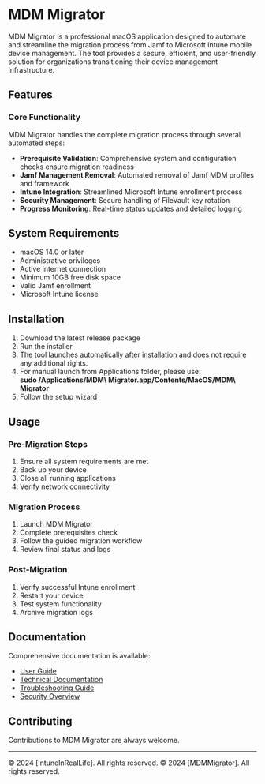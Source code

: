 # MDM Migrator

MDM Migrator is a professional macOS application designed to automate and streamline the migration process from Jamf to Microsoft Intune mobile device management. The tool provides a secure, efficient, and user-friendly solution for organizations transitioning their device management infrastructure.

## Features

### Core Functionality
MDM Migrator handles the complete migration process through several automated steps:

- **Prerequisite Validation**: Comprehensive system and configuration checks ensure migration readiness
- **Jamf Management Removal**: Automated removal of Jamf MDM profiles and framework
- **Intune Integration**: Streamlined Microsoft Intune enrollment process
- **Security Management**: Secure handling of FileVault key rotation
- **Progress Monitoring**: Real-time status updates and detailed logging

## System Requirements

- macOS 14.0 or later
- Administrative privileges
- Active internet connection
- Minimum 10GB free disk space
- Valid Jamf enrollment
- Microsoft Intune license

## Installation

1. Download the latest release package
3. Run the installer
4. The tool launches automatically after installation and does not require any additional rights.
5. For manual launch from Applications folder, please use:
            **sudo /Applications/MDM\ Migrator.app/Contents/MacOS/MDM\ Migrator**
6. Follow the setup wizard

## Usage

### Pre-Migration Steps
1. Ensure all system requirements are met
2. Back up your device
3. Close all running applications
4. Verify network connectivity

### Migration Process
1. Launch MDM Migrator
2. Complete prerequisites check
3. Follow the guided migration workflow
5. Review final status and logs

### Post-Migration
1. Verify successful Intune enrollment
2. Restart your device
3. Test system functionality
4. Archive migration logs

## Documentation

Comprehensive documentation is available:
- [User Guide](docs/user-guide.md)
- [Technical Documentation](docs/technical.md)
- [Troubleshooting Guide](docs/troubleshooting.md)
- [Security Overview](docs/security.md)

## Contributing

Contributions to MDM Migrator are always welcome.

---
© 2024 [IntuneInRealLife]. All rights reserved.
© 2024 [MDMMigrator]. All rights reserved.
